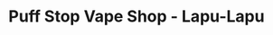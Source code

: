 ---
title: "Puff Stop Vape Shop - Lapu-Lapu"
url: /lapu-lapu-city/puff-stop-vape-shop-lapu-lapu/
shop: shop
---
